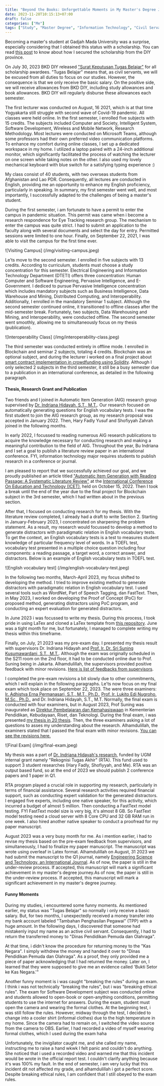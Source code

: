 ```yaml
---
title: "Beyond the Books: Unforgettable Moments in My Master's Degree Journey"
date: 2023-11-28T10:15:13+07:00
draft: false
categories: ["Me"]
tags: ["Study", "Master Degree", "Information Technology", "Civil Servant"]
---
```


Becoming a master's student at Gadjah Mada University was a surprise, especially considering that I obtained this status with a scholarship. You can read [this post](https://www.herusetiawan.id/posts/from-software-engineer-to-youngest-scholarship-awardee/) to know about how I secured the scholarship from the DIY province.

On July 30, 2023 BKD DIY released ["Surat Keputusan Tugas Belajar"](https://drive.google.com/file/d/1JVwKvRnm9K8xqsTsCYkAwKXxB1DfNSgc/view?usp=sharing) for all scholarship awardees. "Tugas Belajar" means that, as civil servants, we will be excused from all duties to focus on our studies. However, the consequence is that we only receive the basic salary. On the positive side, we will receive allowances from BKD DIY, including study allowances and book allowances. BKD DIY will regularly disburse these allowances each semester.

The first lecturer was conducted on August, 16 2021, which is at that time Yogyakarta still struggle with second wave of Covid-19 pandemic. All classes were held online. In the first semester, i enrolled five subjects with 15 credits. The subjects included Computer and Society, Intelligent System, Software Development, Wireless and Mobile Network, Research Methodology. Most lectures were conducted on Microsoft Teams, although some professors had their own preferred video communication platforms. To enhance my comfort during online classes, I set up a dedicated workspace in my home. I utilized a laptop paired with a 24-inch additional monitor, which significantly facilitated the process of watching the lecturer on one screen while taking notes on the other. I also used my lovely mechanical keyboard with blue switch for a satisfying typing experience :)

My class consist of 40 students, with two overseas students from Afghanistan and Lao PDR. Consequently, all lectures are conducted in English, providing me an opportunity to enhance my English proficiency, particularly in speaking. In summary, my first semester went well, and most importantly, I successfully adapted to the challenges of being a master's student.

During the first semester, i am fortunate to have a permit to enter the campus in pandemic situation. This permit was came when i become a research respondence for Eye Tracking research group. The mechanism to enter the campus was quite strict. I had to submit an application to the faculty along with several documents and select the day for entry. Permitted sessions were limited to one hour. Finally, on September 22, 2021, I was able to visit the campus for the first time ever.

![Visiting Campus] (/img/visiting-campus.jpeg)

Le'ts move to the second semester. I enrolled in five subjects with 13 credits. According to curriculum, students must choose a study concentration for this semester. Electrical Engineering and Information Technology Department  (DTETI) offers three concentration: Human Computer and Software Engineering, Pervasive Intelligence, and E-Government. I dediced to pursue Pervasive Intelligence concentration which includes mandatory subjects such as Business Intelligence, Data Warehouse and Mining, Distributed Computing, and Interoperability. Additionally, I enrolled in the mandatory Seminar 1 subject. Although the second semester continued online, it transitioned to offline classes after the mid-semester break. Fortunately, two subjects, Data Warehousing and Mining, and Interoperability, were conducted offline. The second semester went smoothly, allowing me to simultaneously focus on my thesis (publication).

![Interoperability Class] (/img/interoperability-class.jpeg)

The third semester was conducted entirely in offline mode. I enrolled in Blockchain and seminar 2 subjects, totaling 4 credits. Blockchain was an optional subject, and during the lecturer i worked on a final project about [smart contract implementation in crowdfunding using Solidity](https://github.com/therusetiawan/crowdfunding-smartcontract). Although I only selected 2 subjects in the third semester, it still be a busy semester due to a publication in an international conference, as detailed in the following paragraph.


#### Thesis, Research Grant and Publication

Two friends and I joined in Automatic Item Generation (AIG) research group supervised by [Dr. Indriana Hidayah, S.T., M.T.](https://acadstaff.ugm.ac.id/MTk3OTA1MjYyMDAyMTIyMDAx). Our research focused on automatically generating questions for English vocabulary tests. I was the first student to join the AIG research group, as my research proposal was accepted in January 2022. Then, Hary Fadly Yusuf and Shofiyyah Zahrah joined in the following months.

In early 2022, I focussed to reading numerous AIG research publications to acquire the knowledge necessary for conducting research and making a meaningful contribution to the field of AIG. Throughout the year, Bu Indriana and I set a goal to publish a literature review paper in an international conference. FYI, information technology major requires students to publish research in a conference or journal. 

I am pleased to report that we successfully achieved our goal, and we proudly published an article titled ["Automatic Item Generation with Reading Passage: A Systematic Literature Review"](https://ieeexplore.ieee.org/document/9990738/) at the [International Conference On Education and Technology (ICET)](http://icet.fip.um.ac.id/), held on October 15, 2022. Then I took a break until the end of the year due to the final project for Blockchain subject in the 3rd semester, which I had written about in the previous section.

After that, I focused on conducting research for my thesis. With the literature review completed, I already had a draft to write Section 2. Starting in January-February 2023, I concentrated on sharpening the problem statement. As a result, my research would focussed to develop a method to generate distractors with paradigmatic relation in English vocabulary tests. To get the context, an English vocabulary tests is a test to measures student knowledge of particular frequency level of words. In a TOEFL test, vocabulary test presented in a multiple choice question including four components: a reading passage, a target word, a correct answer, and distractors. Below is an example of English vocabulary tests in TOEFL test.

![English vocabulary test] (/img/english-vocabulary-test.jpeg)

In the following two months, March-April 2023, my focus shifted to developing the method. I tried to improve existing method to generate distractors with paradigmatic relation in English vocabulary test. I used several tools such as WordNet, Part of Speech Tagging, dan FastText. Then, in May 2023, I worked on developing the Proof of Concept (PoC) for proposed method, generating distractors using PoC program, and conducting an expert evaluation for generated distractors. 

In June 2023 i was focussed to write my thesis. During this process, I took pride in using LaTex and cloned a LaTex template from [this repository](https://github.com/canggihpw/thesisdtetiugm). June was a tight month for me, but fortunately, I managed to complete writing my thesis within this timeframe.

Finally, on July, 21 2023 was my pre-exam day. I presented my thesis result with supervisors Dr. Indriana Hidayah and [Prof. Ir. Dr. Sri Suning Kusumawardani, S.T., M.T.](https://acadstaff.ugm.ac.id/suning). Although the exam was originally scheduled in the S211 room on the 2nd floor, it had to be conducted online due to Prof. Suning being in Jakarta. Alhamdulillah, the supervisors provided positive feedback with minor revisions. [Here is list of feedbacks from supervisors](https://drive.google.com/drive/folders/1dlIwm5--cZCcL0lybG1ZjL2SO13mwhHJ?usp=sharing).

I completed the pre-exam revisions a bit slowly due to other commitments, which I will explain in the following paragraphs. Le'ts now focus on my final exam which took place on September 22, 2023. The were three examiners: [Ir. Adhistya Erna Permanasari, S.T., M.T., Ph.D.](https://acadstaff.ugm.ac.id/adhistya), [Prof. Ir. Lukito Edi Nugroho, M.Sc., Ph.D.](https://acadstaff.ugm.ac.id/MTk2NjAzMjcxOTkxMDMxMDAy), and Dr. Indriana Hidayah, S.T., M.T. Normally, the final exam is conducted with four examiners, but in August 2023, Prof Suning was inaugurated as [Direktur Pembelajaran dan   Kemahasiswaan](https://www.instagram.com/p/CvvqUxEvzth/) in Kementerian Pendidikan, Kebudayaan, Riset, dan Teknologi. During the final exam, i was presented [my thesis in 20 thesis](https://drive.google.com/file/d/1k5rtSMbiAwsKWXy6ktVYB7HmNQN5pH1m/view). Then, the three examiners asking a lot of questions to asses my understanding about the research. Alhamdulillah, the examiners stated that I passed the final exam with minor revisions. [You can see the revisions here.](https://drive.google.com/drive/folders/16oOIecFcq3IHlP7lRQ02RG1zs3Jwv0LM?usp=sharing)

![Final Exam] (/img/final-exam.jpeg)

My thesis was a part of [Dr. Indriana Hidayah's research](https://acadstaff.ugm.ac.id/karya_files/pembangkitan-distractor-otomatis-pada-english-vocabulary-test-menggunakan-pendekatan-sintaksis-pada-ilmu-linguistik-dcfcd07e645d245babe887e5e2daa016), funded by UGM internal grant namely "Rekognisi Tugas Akhir" (RTA). This fund used to support 3 student researches (Hary Fadly, Shofiyyah, and Me). RTA was an output based fund, so at the end of 2023 we should publish 2 conference papers and 1 paper in Q1.

RTA program played a crucial role in supporting my research, particularly in terms of financial assistance. Several research activities required financial support, such as conducting expert validation for the generated distractors. I engaged five experts, including one native speaker, for this activity, which incurred a budget of almost 5 million. Then conducting a FastText model testing. FYI FastText model size is very big, it's almost 8 GB. So FastText model testing need a cloud server with 8 Core CPU and 32 GB RAM run in one week. I also hired another native speaker to conduct a proofread for my paper manuscript. 

August 2023 was a very busy month for me. As i mention earlier, i had to revise my thesis based on the pre-exam feedback from supervisors, and simultaneously, I had to finalize my paper manuscript. The manuscript was wrote using overleaf in Latex format. Alhamdulillah on August, 31 2023 we had submit the manuscript to the Q1 journal, namely [Engineering Science and Technology, an International Journal](https://www.sciencedirect.com/journal/engineering-science-and-technology-an-international-journal). As of now, the paper is still in the under-review process. If accepted, this manuscript will mark a significant achievement in my master's degree journey.As of now, the paper is still in the under-review process. If accepted, this manuscript will mark a significant achievement in my master's degree journey.

#### Funny Moments

During my studies, i encountered some funny moments. As mentioned earlier, my status was "Tugas Belajar" so normally i only receive a basic salary. But, for two months, I unexpectedly received a money transfer into my bank account labeled "Tambahan Penghasilan Pegawai" (TPP) with a huge amount. In the following days, I discovered that someone had mistakenly input my name as an active civil servant. Consequently, I had to return the transferred money to "Dinas Pendidikan Pemuda dan Olahraga".

At that time, i didn't know the procedure for returning money to the "Kas Negara". I simply withdrew the money and handed it over to "Dinas Pendidikan Pemuda dan Olahraga". As a proof, they only provided me a piece of paper acknowledging that I had returned the money. Later on, I learned that they were supposed to give me an evidence called 'Bukti Setor ke Kas Negara.'"

Another funny moment is i was caught "breaking the rules" during an exam. I think i was not technically "breaking the rules", but i was "breaking ethical rules".  The exam for Software Development subject was conducted online and students allowed to open-book or open-anything conditions, permitting students to use the internet for answers. During the exam, student must open the camera and wearing the formal clothes. At the beginning test, i was still follow the rules. However, midway through the test, I decided to change into a cooler shirt (informal clothes) due to the high temperature in my home. Since the camera had to remain on, I switched the video source from the camera to OBS. Earlier, I had recorded a video of myself wearing formal clothes, which I used during the exam haha

Unfortunately, the invigilator caught me, and she called my name, instructing me to raise a hand wkwk I felt panic and couldn't do anything.  She noticed that i used a recorded video and warned me that this incident would be wrote in the official report test. I couldn't clarify anything because it's was 100% my fault. In the end of semester, i am very lucky that this incident dit not affected my grade, and alhamdulillah i got a perfect score. Despite breaking ethical rules, I am confident that I still obeyed to the exam rules.
